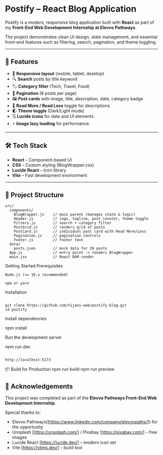 # Postify – React Blog Application

Postify is a modern, responsive blog application built with **React** as part of my **Front-End Web Development Internship at Elevvo Pathways**.  

The project demonstrates clean UI design, state management, and essential front-end features such as filtering, search, pagination, and theme toggling.

---

## 🚀 Features

- 📌 **Responsive layout** (mobile, tablet, desktop)  
- 🔍 **Search** posts by title keyword  
- 🏷️ **Category filter** (Tech, Travel, Food)  
- 📄 **Pagination** (6 posts per page)  
- 🖼️ **Post cards** with image, title, description, date, category badge  
- 📜 **Read More / Read Less** toggle for descriptions  
- 🌓 **Theme toggle** (Dark/Light mode)  
- 🗓️ **Lucide icons** for date and UI elements  
- ⚡ **Image lazy loading** for performance  

---

## 🛠️ Tech Stack

- **React** – Component-based UI  
- **CSS** – Custom styling (BlogWrapper.css)  
- **Lucide React** – Icon library  
- **Vite** – Fast development environment  

---

## 📂 Project Structure

```plaintext
src/
  components/
    BlogWrapper.js    // main parent (manages state & logic)
    Header.js         // logo, tagline, post counter, theme toggle
    Filters.js        // search + category filter
    PostGrid.js       // renders grid of posts
    PostCard.js       // individual post card with Read More/Less
    Pagination.js     // pagination controls
    Footer.js         // footer text
  data/
    posts.json        // mock data for 20 posts
  App.js              // entry point -> renders BlogWrapper
  main.jsx            // React DOM render
```
Getting Started
Prerequisites

```
Node.js (>= 18.x recommended)

npm or yarn
```
Installation

```Clone the repository

git clone https://github.com/tijani-web/postify-blog.git
cd postify
```
Install dependencies

npm install


Run the development server

npm run dev


```Open the app in your browser

http://localhost:5173
```
📦 Build for Production
npm run build
npm run preview

## 🙌 Acknowledgements

This project was completed as part of the **Elevvo Pathways Front-End Web Development Internship**.  

Special thanks to:  
- Elevvo Pathways([https://www.linkedin.com/company/elevvopaths/]) for the opportunity  
- Unsplash [https://unsplash.com/] / Pixabay [https://pixabay.com/] – free images  
- Lucide React [https://lucide.dev/] – modern icon set  
- Vite [https://vitejs.dev/] – build tool
